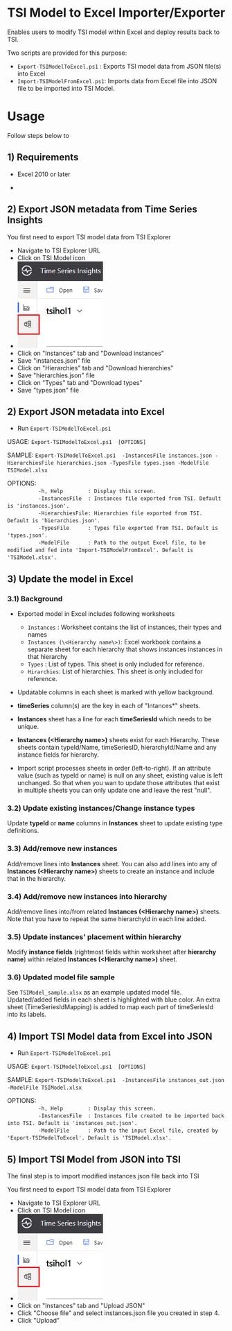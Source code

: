 # TSI Model to Excel Importer/Exporter

Enables users to modify TSI model within Excel and deploy results back to TSI.

Two scripts are provided for this purpose:

* `Export-TSIModelToExcel.ps1`  : Exports TSI model data from JSON file(s) into Excel
* `Import-TSIModelFromExcel.ps1`: Imports data from Excel file into JSON file to be imported into TSI Model.

# Usage

Follow steps below to

## 1) Requirements

* Excel 2010 or later

* [Powershell]: https://docs.microsoft.com/en-us/powershell/scripting/install/installing-powershell?view=powershell-7.1	"Powershell v5 or later"



## 2) Export JSON metadata from Time Series Insights

You first need to export TSI model data from TSI Explorer

* Navigate to TSI Explorer URL
* Click on TSI Model icon
* ![TSI Explorer](./images/tsiexplorer1.png)
* Click on "Instances" tab and "Download instances"
* Save "instances.json" file
* Click on "Hierarchies" tab and "Download hierarchies"
* Save "hierarchies.json" file
* Click on "Types" tab and "Download types"
* Save "types.json" file

## 2) Export JSON metadata into Excel

* Run `Export-TSIModelToExcel.ps1` 

USAGE: `Export-TSIModelToExcel.ps1  [OPTIONS]`

SAMPLE: `Export-TSIModelToExcel.ps1  -InstancesFile instances.json -HierarchiesFile hierarchies.json -TypesFile types.json -ModelFile TSIModel.xlsx`

OPTIONS:<br />
`​          -h, Help        : Display this screen.`<br />
`​          -InstancesFile  : Instances file exported from TSI. Default is 'instances.json'.`<br />
`​          -HierarchiesFile: Hierarchies file exported from TSI. Default is 'hierarchies.json'.`<br />
`​          -TypesFile      : Types file exported from TSI. Default is 'types.json'.`<br />
`​          -ModelFile      : Path to the output Excel file, to be modified and fed into 'Import-TSIModelFromExcel'. Default is 'TSIModel.xlsx'.`<br />


## 3) Update the model in Excel

### 3.1) Background
- Exported model in Excel includes following worksheets
  - `Instances` : Worksheet contains the list of instances, their types and names
  - `Instances (\<Hierarchy name\>)`: Excel workbook contains a separate sheet for each hierarchy that shows instances instances in that hierarchy
  - `Types`     : List of types. This sheet is only included for reference.
  - `Hirarchies`: List of hierarchies. This sheet is only included for reference.

- Updatable columns in each sheet is marked with yellow background.
- **timeSeries** column(s) are the key in each of "Intances*" sheets.
- **Instances** sheet has a line for each **timeSeriesId** which needs to be unique.  
- **Instances  (\<Hierarchy name\>)** sheets exist for each Hierarchy. These sheets contain typeId/Name, timeSeriesID, hierarchyId/Name and any instance fields for hierarchy.
- Import script processes sheets in order (left-to-right). If an attribute value (such as typeId or name) is null on any sheet, existing value is left unchanged. So that when you wan to update those attributes that exist in multiple sheets you can only update one and leave the rest "null".

### 3.2) Update existing instances/Change instance types
Update **typeId** or **name** columns in **Instances** sheet to update existing type definitions.

### 3.3) Add/remove new instances
Add/remove lines into **Instances** sheet. You can also add lines into any of **Instances  (\<Hierarchy name\>)** sheets to create an instance and include that in the hierarchy.

### 3.4) Add/remove new instances into hierarchy
Add/remove lines into/from related **Instances  (\<Hierarchy name\>)** sheets. Note that you have to repeat the same hierarchyId in each line added.

### 3.5) Update instances' placement within hierarchy
Modify **instance fields** (rightmost fields within worksheet after **hierarchy name**) within related **Instances  (\<Hierarchy name\>)** sheet.

### 3.6) Updated model file sample
See `TSIModel_sample.xlsx` as an example updated model file. Updated/added fields in each sheet is highlighted with blue color. An extra sheet (TimeSeriesIdMapping) is added to map each part of timeSeriesId into its labels.

## 4) Import TSI Model data from Excel into JSON
* Run `Export-TSIModelToExcel.ps1`

USAGE: `Export-TSIModelToExcel.ps1  [OPTIONS]`

SAMPLE: `Export-TSIModelToExcel.ps1  -InstancesFile instances_out.json -ModelFile TSIModel.xlsx`

OPTIONS:<br />
`​          -h, Help        : Display this screen.`<br />
`​          -InstancesFile  : Instances file created to be imported back into TSI. Default is 'instances_out.json'.`<br />
`​          -ModelFile      : Path to the input Excel file, created by 'Export-TSIModelToExcel'. Default is 'TSIModel.xlsx'.`<br />

## 5) Import TSI Model from JSON into TSI
The final step is to import modified instances json file back into TSI

You first need to export TSI model data from TSI Explorer

* Navigate to TSI Explorer URL
* Click on TSI Model icon
* ![TSI Explorer](.\images\tsiexplorer1.png)
* Click on "Instances" tab and "Upload JSON"
* Click "Choose file" and select instances.json file you created in step 4.
* Click "Upload"
